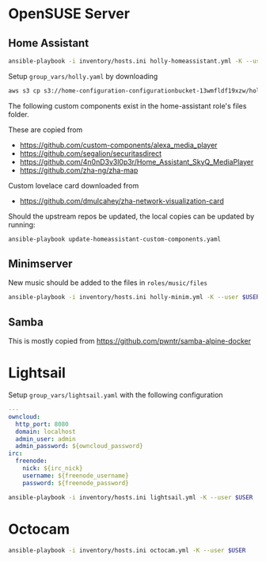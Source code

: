 # OpenSUSE Server

## Home Assistant 

```sh
ansible-playbook -i inventory/hosts.ini holly-homeassistant.yml -K --user $USER
```

Setup `group_vars/holly.yaml` by downloading

```sh
aws s3 cp s3://home-configuration-configurationbucket-13wmfldf19xzw/holly.yaml group_vars/holly.yaml
```




The following custom components exist in the home-assistant role's files folder. 

These are copied from
* https://github.com/custom-components/alexa_media_player
* https://github.com/segalion/securitasdirect
* https://github.com/4n0nD3v3l0p3r/Home_Assistant_SkyQ_MediaPlayer
* https://github.com/zha-ng/zha-map

Custom lovelace card downloaded from
* https://github.com/dmulcahey/zha-network-visualization-card

Should the upstream repos be updated, the local copies can be updated by running:

```sh
ansible-playbook update-homeassistant-custom-components.yaml
```

## Minimserver

New music should be added to the files in `roles/music/files`

```sh
ansible-playbook -i inventory/hosts.ini holly-minim.yml -K --user $USER
```

## Samba

This is mostly copied from https://github.com/pwntr/samba-alpine-docker

# Lightsail

Setup `group_vars/lightsail.yaml` with the following configuration

```yaml
---
owncloud:
  http_port: 8080
  domain: localhost
  admin_user: admin
  admin_password: ${owncloud_password}
irc:
  freenode:
    nick: ${irc_nick}
    username: ${freenode_username}
    password: ${freenode_password}
```

```sh
ansible-playbook -i inventory/hosts.ini lightsail.yml -K --user $USER
```

# Octocam

```sh
ansible-playbook -i inventory/hosts.ini octocam.yml -K --user $USER
```